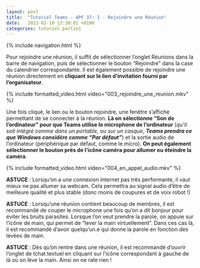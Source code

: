 ```yaml
---
layout: post
title:  "Tutoriel Teams - APF 37: I - Rejoindre une Réunion"
date:   2021-02-10 13:38:01 +0100
categories: tutoriel partie1
---
```

{% include navigation.html %}

Pour rejoindre une réunion, il suffit de sélectionner l’onglet Réunions dans la barre de navigation, puis de sélectionner le bouton “Rejoindre” dans la case du calendrier correspondante.
Il est également possible de rejoindre une réunion directement en **cliquant sur le lien d’invitation fourni par l’organisateur**.

{% include formatted_video.html video="003_rejoindre_une_reunion.mkv" %}

Une fois cliqué, le lien ou le bouton rejoindre, une fenêtre s’affiche permettant de se connecter à la réunion. **Là on sélectionne “Son de l’ordinateur” pour que Teams utilise le microphone de l’ordinateur** (*qu’il soit intégré comme dans un portable, ou sur un casque, **Teams prendra ce que Windows considère comme “Par défaut”***) et la sortie audio de l’ordinateur (périphérique par défaut, comme le micro).
**On peut également sélectionner le bouton près de l’icône caméra pour allumer ou éteindre la caméra**.

{% include formatted_video.html video="004_en_appel_audio.mkv" %}

**ASTUCE** : Lorsqu’on a une connexion internet pas très performante, il vaut mieux ne pas allumer sa webcam. Cela permettra au signal audio d’être de meilleure qualité et plus stable (donc moins de coupures et de voix robot !)

**ASTUCE** : Lorsqu’une réunion contient beaucoup de membres, il est recommandé de couper le microphone une fois qu’on a dit bonjour pour éviter les bruits parasites. Lorsque l’on veut prendre la parole, on appuie sur l’icône de main, qui permet de “lever la main virtuellement”. Dans ces cas là, il est recommandé d’avoir quelqu’un.e qui donne la parole en fonction des levées de main.

**ASTUCE** : Dès qu’on rentre dans une réunion, il est recommandé d’ouvrir l’onglet de tchat textuel en cliquant sur l’icône correspondant à gauche de là où on lève la main. Ainsi on ne rate rien !

